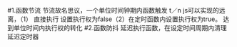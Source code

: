  #1.函数节流 节流故名思议，一个单位时间钟期内函数触发 t／n js可以实现的远离，（1） 直接执行 设置执行权为false（2）在定时函数内设置执行权为true。 达到单位时间内执行权的转化
 #2.函数防抖 延迟执行函数，在设定时间周期内清理延迟定时器